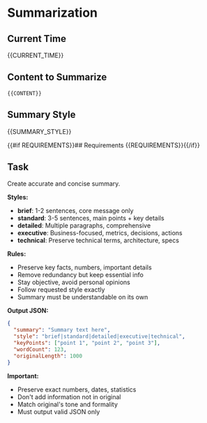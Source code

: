 # Summarization

## Current Time
{{CURRENT_TIME}}

## Content to Summarize
```
{{CONTENT}}
```

## Summary Style
{{SUMMARY_STYLE}}

{{#if REQUIREMENTS}}## Requirements
{{REQUIREMENTS}}{{/if}}

## Task

Create accurate and concise summary.

**Styles:**
- **brief**: 1-2 sentences, core message only
- **standard**: 3-5 sentences, main points + key details
- **detailed**: Multiple paragraphs, comprehensive
- **executive**: Business-focused, metrics, decisions, actions
- **technical**: Preserve technical terms, architecture, specs

**Rules:**
- Preserve key facts, numbers, important details
- Remove redundancy but keep essential info
- Stay objective, avoid personal opinions
- Follow requested style exactly
- Summary must be understandable on its own

**Output JSON:**
```json
{
  "summary": "Summary text here",
  "style": "brief|standard|detailed|executive|technical",
  "keyPoints": ["point 1", "point 2", "point 3"],
  "wordCount": 123,
  "originalLength": 1000
}
```

**Important:**
- Preserve exact numbers, dates, statistics
- Don't add information not in original
- Match original's tone and formality
- Must output valid JSON only
